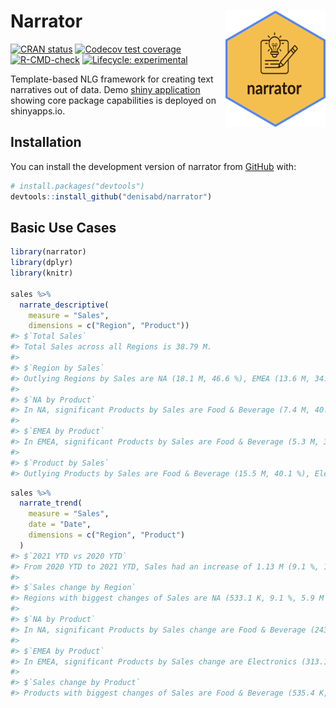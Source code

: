 
<!-- README.md is generated from README.Rmd. Please edit that file -->

# Narrator <img src="man/figures/hex.png" align="right" alt="" width="160" />

<!-- badges: start -->

[![CRAN
status](https://www.r-pkg.org/badges/version/narrator)](https://CRAN.R-project.org/package=narrator)
[![Codecov test
coverage](https://codecov.io/gh/denisabd/narrator/branch/main/graph/badge.svg)](https://app.codecov.io/gh/denisabd/narrator?branch=main)
[![R-CMD-check](https://github.com/denisabd/narrator/actions/workflows/R-CMD-check.yaml/badge.svg)](https://github.com/denisabd/narrator/actions/workflows/R-CMD-check.yaml)
[![Lifecycle:
experimental](https://img.shields.io/badge/lifecycle-experimental-orange.svg)](https://lifecycle.r-lib.org/articles/stages.html#experimental)
<!-- badges: end -->

Template-based NLG framework for creating text narratives out of data.
Demo [shiny application](https://deny.shinyapps.io/narrator_app/)
showing core package capabilities is deployed on shinyapps.io.

## Installation

You can install the development version of narrator from
[GitHub](https://github.com/) with:

``` r
# install.packages("devtools")
devtools::install_github("denisabd/narrator")
```

## Basic Use Cases

``` r
library(narrator)
library(dplyr)
library(knitr)

sales %>%
  narrate_descriptive(
    measure = "Sales",
    dimensions = c("Region", "Product"))
#> $`Total Sales`
#> Total Sales across all Regions is 38.79 M.
#> 
#> $`Region by Sales`
#> Outlying Regions by Sales are NA (18.1 M, 46.6 %), EMEA (13.6 M, 34.9 %).
#> 
#> $`NA by Product`
#> In NA, significant Products by Sales are Food & Beverage (7.4 M, 40.9 %), Electronics (3.8 M, 21 %).
#> 
#> $`EMEA by Product`
#> In EMEA, significant Products by Sales are Food & Beverage (5.3 M, 38.8 %), Electronics (3.2 M, 23.5 %).
#> 
#> $`Product by Sales`
#> Outlying Products by Sales are Food & Beverage (15.5 M, 40.1 %), Electronics (8.6 M, 22.2 %).
```

``` r
sales %>%
  narrate_trend(
    measure = "Sales",
    date = "Date",
    dimensions = c("Region", "Product")
  )
#> $`2021 YTD vs 2020 YTD`
#> From 2020 YTD to 2021 YTD, Sales had an increase of 1.13 M (9.1 %, 12.42 M to 13.55 M).
#> 
#> $`Sales change by Region`
#> Regions with biggest changes of Sales are NA (533.1 K, 9.1 %, 5.9 M to 6.4 M), EMEA (416.9 K, 9.91 %, 4.2 M to 4.6 M).
#> 
#> $`NA by Product`
#> In NA, significant Products by Sales change are Food & Beverage (243.3 K, 9.92 %, 2.5 M to 2.7 M), Tools (190.5 K, 32.72 %, 582.2 K to 772.7 K).
#> 
#> $`EMEA by Product`
#> In EMEA, significant Products by Sales change are Electronics (313.1 K, 36.05 %, 868.6 K to 1.2 M), Food & Beverage (244.8 K, 15.01 %, 1.6 M to 1.9 M).
#> 
#> $`Sales change by Product`
#> Products with biggest changes of Sales are Food & Beverage (535.4 K, 10.63 %, 5 M to 5.6 M), Electronics (525.9 K, 19.79 %, 2.7 M to 3.2 M).
```
